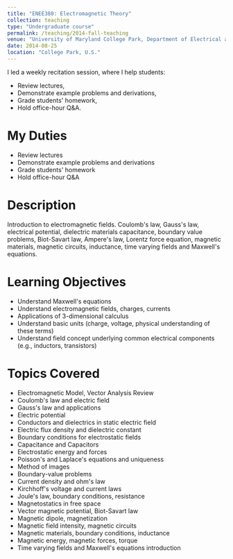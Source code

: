 ```yaml
---
title: "ENEE380: Electromagnetic Theory"
collection: teaching
type: "Undergraduate course"
permalink: /teaching/2014-fall-teaching
venue: "University of Maryland College Park, Department of Electrical and Computer Engineering"
date: 2014-08-25
location: "College Park, U.S."
---
```


I led a weekly recitation session, where I help students: 
- Review lectures,
- Demonstrate example problems and derivations,
- Grade students' homework,
- Hold office-hour Q&A.

My Duties
======
- Review lectures
- Demonstrate example problems and derivations
- Grade students' homework
- Hold office-hour Q&A

Description
======
Introduction to electromagnetic fields. Coulomb's law, Gauss's law, electrical potential, dielectric materials capacitance, boundary value problems, Biot-Savart law, Ampere's law, Lorentz force equation, magnetic materials, magnetic circuits, inductance, time varying fields and Maxwell's equations.

Learning Objectives
======
- Understand Maxwell's equations
- Understand electromagnetic fields, charges, currents
- Applications of 3-dimensional calculus
- Understand basic units (charge, voltage, physical understanding of these terms)
- Understand field concept underlying common electrical components (e.g., inductors, transistors)

Topics Covered
======
- Electromagnetic Model, Vector Analysis Review
- Coulomb's law and electric field
- Gauss's law and applications
- Electric potential
- Conductors and dielectrics in static electric field
- Electric flux density and dielectric constant
- Boundary conditions for electrostatic fields
- Capacitance and Capacitors
- Electrostatic energy and forces
- Poisson's and Laplace's equations and uniqueness
- Method of images
- Boundary-value problems
- Current density and ohm's law
- Kirchhoff's voltage and current laws
- Joule's law, boundary conditions, resistance
- Magnetostatics in free space
- Vector magnetic potential, Biot-Savart law
- Magnetic dipole, magnetization
- Magnetic field intensity, magnetic circuits
- Magnetic materials, boundary conditions, inductance
- Magnetic energy, magnetic forces, torque
- Time varying fields and Maxwell's equations introduction
